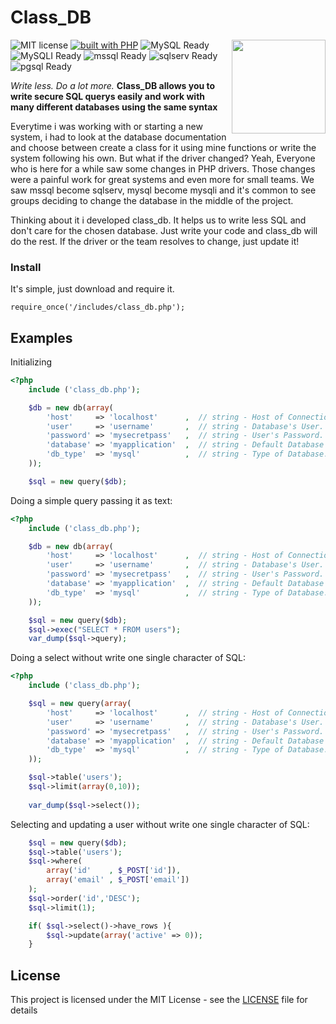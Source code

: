 # Class_DB 
<img src="https://www.issart.com/blog/wp-content/uploads/2017/03/boxbarimage5.jpg" width="150" align="right">

![MIT license](https://img.shields.io/badge/license-MIT-blue.svg)
[![built with PHP](https://img.shields.io/badge/built%20with-PHP-red.svg)](https://www.php.net/)
![MySQL Ready](https://img.shields.io/badge/mysql-ready-green.svg)
![MySQLI Ready](https://img.shields.io/badge/mysqli-ready-green.svg)
![mssql Ready](https://img.shields.io/badge/mssql-ready-green.svg)
![sqlserv Ready](https://img.shields.io/badge/sqlserv-ready-green.svg)
![pgsql Ready](https://img.shields.io/badge/pgsql-ready-green.svg)

*Write less. Do a lot more.*
**Class_DB allows you to write secure SQL querys easily and work with many different databases using the same syntax**

Everytime i was working with or starting a new system, i had to look at the database documentation and choose between create a class for it using mine functions or write the system following his own. But what if the driver changed? Yeah, Everyone who is here for a while saw some changes in PHP drivers. Those changes were a painful work for great systems and even more for small teams. We saw mssql become sqlserv, mysql become mysqli and it's common to see groups deciding to change the database in the middle of the project.

Thinking about it i developed class_db. It helps us to write less SQL and don't care for the chosen database.
Just write your code and class_db will do the rest. If the driver or the team resolves to change, just update it!

### Install

It's simple, just download and require it.

```
require_once('/includes/class_db.php');
```

## Examples

Initializing
```php
<?php
    include ('class_db.php');

    $db = new db(array(
        'host'     => 'localhost'      ,  // string - Host of Connection.
        'user'     => 'username'       ,  // string - Database's User.
        'password' => 'mysecretpass'   ,  // string - User's Password.
        'database' => 'myapplication'  ,  // string - Default Database name.
        'db_type'  => 'mysql'          ,  // string - Type of Database. (It can be: 'mysql', 'mysqli' , 'mssql' , 'sqlserv' , 'pgsql').
    ));

    $sql = new query($db);
```

Doing a simple query passing it as text:
```php
<?php
    include ('class_db.php');

    $db = new db(array(
        'host'     => 'localhost'      ,  // string - Host of Connection.
        'user'     => 'username'       ,  // string - Database's User.
        'password' => 'mysecretpass'   ,  // string - User's Password.
        'database' => 'myapplication'  ,  // string - Default Database name.
        'db_type'  => 'mysql'          ,  // string - Type of Database. (It can be: 'mysql', 'mysqli' , 'mssql' , 'sqlserv' , 'pgsql').
    ));

    $sql = new query($db);
    $sql->exec("SELECT * FROM users");
    var_dump($sql->query);
```

Doing a select without write one single character of SQL:
```php
<?php
    include ('class_db.php');

    $sql = new query(array(
        'host'     => 'localhost'      ,  // string - Host of Connection.
        'user'     => 'username'       ,  // string - Database's User.
        'password' => 'mysecretpass'   ,  // string - User's Password.
        'database' => 'myapplication'  ,  // string - Default Database name.
        'db_type'  => 'mysql'          ,  // string - Type of Database. (It can be: 'mysql', 'mysqli' , 'mssql' , 'sqlserv' , 'pgsql').
    ));

    $sql->table('users');
    $sql->limit(array(0,10));
	
    var_dump($sql->select());
```

Selecting and updating a user without write one single character of SQL:
```php
    $sql = new query($db);
    $sql->table('users');
    $sql->where(
        array('id'    , $_POST['id']),
        array('email' , $_POST['email'])
    );
    $sql->order('id','DESC');
    $sql->limit(1);

    if( $sql->select()->have_rows ){ 
        $sql->update(array('active' => 0)); 
    }
```

## License

This project is licensed under the MIT License - see the [LICENSE](LICENSE) file for details
